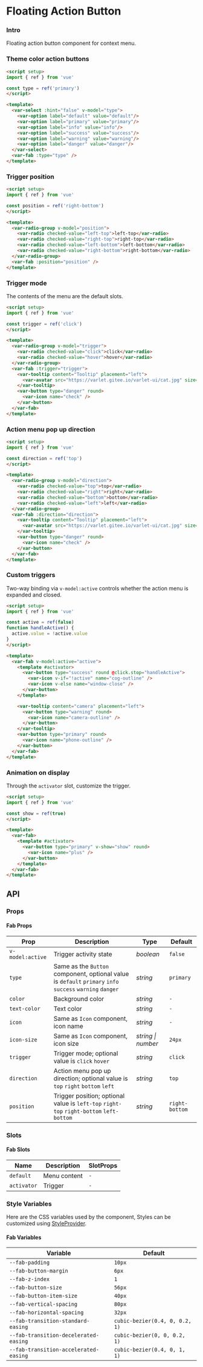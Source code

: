 # Floating Action Button

### Intro

Floating action button component for context menu.


### Theme color action buttons

```html
<script setup>
import { ref } from 'vue'

const type = ref('primary')
</script>

<template>
  <var-select :hint="false" v-model="type">
    <var-option label="default" value="default"/>
    <var-option label="primary" value="primary"/>
    <var-option label="info" value="info"/>
    <var-option label="success" value="success"/>
    <var-option label="warning" value="warning"/>
    <var-option label="danger" value="danger"/>
  </var-select>
  <var-fab :type="type" />
</template>
```

### Trigger position

```html
<script setup>
import { ref } from 'vue'

const position = ref('right-bottom')
</script>

<template>
  <var-radio-group v-model="position">
    <var-radio checked-value="left-top">left-top</var-radio>
    <var-radio checked-value="right-top">right-top</var-radio>
    <var-radio checked-value="left-bottom">left-bottom</var-radio>
    <var-radio checked-value="right-bottom">right-bottom</var-radio>
  </var-radio-group>
  <var-fab :position="position" />
</template>
```

### Trigger mode

The contents of the menu are the default slots.

```html
<script setup>
import { ref } from 'vue'

const trigger = ref('click')
</script>

<template>
  <var-radio-group v-model="trigger">
    <var-radio checked-value="click">click</var-radio>
    <var-radio checked-value="hover">hover</var-radio>
  </var-radio-group>
  <var-fab :trigger="trigger">
    <var-tooltip content="Tooltip" placement="left">
      <var-avatar src="https://varlet.gitee.io/varlet-ui/cat.jpg" size="mini" />
    </var-tooltip>
    <var-button type="danger" round>
      <var-icon name="check" />
    </var-button>
  </var-fab>
</template>
```

### Action menu pop up direction

```html
<script setup>
import { ref } from 'vue'

const direction = ref('top')
</script>

<template>
  <var-radio-group v-model="direction">
    <var-radio checked-value="top">top</var-radio>
    <var-radio checked-value="right">right</var-radio>
    <var-radio checked-value="bottom">bottom</var-radio>
    <var-radio checked-value="left">left</var-radio>
  </var-radio-group>
  <var-fab :direction="direction">
    <var-tooltip content="Tooltip" placement="left">
      <var-avatar src="https://varlet.gitee.io/varlet-ui/cat.jpg" size="mini" />
    </var-tooltip>
    <var-button type="danger" round>
      <var-icon name="check" />
    </var-button>
  </var-fab>
</template>
```

### Custom triggers

Two-way binding via `v-model:active` controls whether the action menu is expanded and closed.

```html
<script setup>
import { ref } from 'vue'

const active = ref(false)
function handleActive() {
  active.value = !active.value
}
</script>

<template>
  <var-fab v-model:active="active">
    <template #activator>
      <var-button type="success" round @click.stop="handleActive">
        <var-icon v-if="!active" name="cog-outline" />
        <var-icon v-else name="window-close" />
      </var-button>
    </template>

    <var-tooltip content="camera" placement="left">
      <var-button type="warning" round>
        <var-icon name="camera-outline" />
      </var-button>
    </var-tooltip>
    <var-button type="primary" round>
      <var-icon name="phone-outline" />
    </var-button>
  </var-fab>
</template>
```

### Animation on display

Through the `activator` slot, customize the trigger.

```html
<script setup>
import { ref } from 'vue'

const show = ref(true)
</script>

<template>
  <var-fab>
    <template #activator>
      <var-button type="primary" v-show="show" round>
        <var-icon name="plus" />
      </var-button>
    </template>
  </var-fab>
</template>
```

## API

### Props

#### Fab Props

| Prop             | Description                                                        | Type     | Default        |
|------------------|-----------------------------------------------------------------   |----------|----------------|
| `v-model:active` | Trigger activity state                                             | _boolean_ | `false`        |
| `type`           | Same as the `Button` component, optional value is `default` `primary` `info` `success` `warning` `danger` | _string_ | `primary`    |
| `color`          | Background color                                                   | _string_ | `-`           |
| `text-color`     | Text color                                                         | _string_ | `-`          |
| `icon`           | Same as `Icon` component, icon name                                | _string_ | `-`           |
| `icon-size`      | Same as `Icon` component, icon size                                | _string \| number_  | `24px`  |
| `trigger`        | Trigger mode; optional value is `click` `hover`                    | _string_ | `click`         |
| `direction`      | Action menu pop up direction; optional value is `top` `right` `bottom` `left`    | _string_ | `top`           |
| `position`       | Trigger position; optional value is `left-top` `right-top` `right-bottom` `left-bottom` | _string_ | `right-bottom` |

### Slots

#### Fab Slots

| Name | Description | SlotProps |
| --- | --- | --- |
| `default` | Menu content | `-` |
| `activator` | Trigger | `-` |


### Style Variables
Here are the CSS variables used by the component, Styles can be customized using [StyleProvider](#/en-US/style-provider).

#### Fab Variables

| Variable | Default |
| --- | --- |
| `--fab-padding` | `10px` |
| `--fab-button-margin` | `6px`|
| `--fab-z-index` |  `1`|
| `--fab-button-size` |  `56px`|
| `--fab-button-item-size` |  `40px`|
| `--fab-vertical-spacing` | `80px`|
| `--fab-horizontal-spacing` | `32px`|
| `--fab-transition-standard-easing` | `cubic-bezier(0.4, 0, 0.2, 1)`|
| `--fab-transition-decelerated-easing` | `cubic-bezier(0, 0, 0.2, 1)`|
| `--fab-transition-accelerated-easing` | `cubic-bezier(0.4, 0, 1, 1)`|